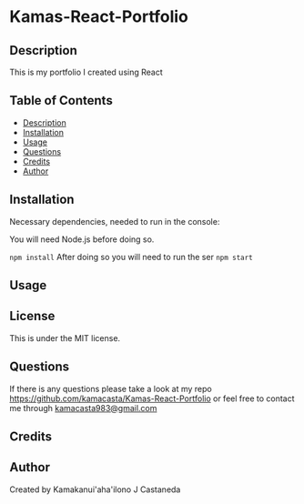 # Kamas-React-Portfolio

## Description 

This is my portfolio I created using React

## Table of Contents

- [Description](#description)
- [Installation](#installation)
- [Usage](#usage)
- [Questions](#questions)
- [Credits](#credits)
- [Author](#author)

## Installation 

Necessary dependencies, needed to run in the console:

You will need Node.js before doing so.

```npm install```
 After doing so you will need to run the ser
```npm start```

## Usage 



## License 

This is under the MIT license.


## Questions

If there is any questions please take a look at my repo https://github.com/kamacasta/Kamas-React-Portfolio or feel free to contact me through kamacasta983@gmail.com


## Credits



## Author


Created by Kamakanui'aha'ilono J Castaneda